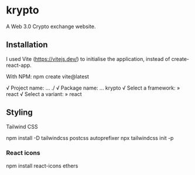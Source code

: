 # krypto
A Web 3.0 Crypto exchange website.

## Installation
I used Vite (https://vitejs.dev/) to initialise the application, instead of create-react-app.

With NPM:
npm create vite@latest

√ Project name: ... ./
√ Package name: ... krypto
√ Select a framework: » react
√ Select a variant: » react

## Styling
Tailwind CSS

npm install -D tailwindcss postcss autoprefixer
npx tailwindcss init -p

### React icons
npm install react-icons ethers